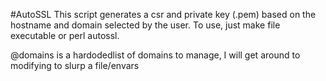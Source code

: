  #AutoSSL
 This script generates a csr and private key (.pem) based on the hostname and domain selected by the user.
 To use, just make file executable or perl autossl. 
 
 
 @domains is a hardodedlist of domains to manage, I will get around to modifying to slurp a file/envars
